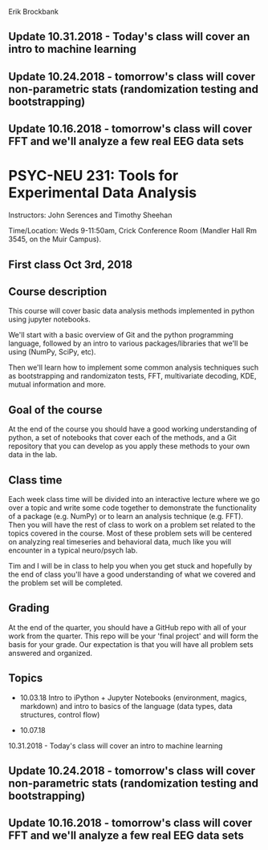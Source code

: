 Erik Brockbank

## Update 10.31.2018 - Today's class will cover an intro to machine learning

## Update 10.24.2018 - tomorrow's class will cover non-parametric stats (randomization testing and bootstrapping)

## Update 10.16.2018 - tomorrow's class will cover FFT and we'll analyze a few real EEG data sets


# PSYC-NEU 231: Tools for Experimental Data Analysis 
Instructors: John Serences and Timothy Sheehan

Time/Location: Weds 9-11:50am, Crick Conference Room (Mandler Hall Rm 3545, on the Muir Campus). 

## First class Oct 3rd, 2018

## Course description
This course will cover basic data analysis methods implemented in python using jupyter notebooks. 

We'll start with a basic overview of Git and the python programming language, followed by an intro to various packages/libraries that we'll be using (NumPy, SciPy, etc). 

Then we'll learn how to implement some common analysis techniques such as bootstrapping and randomizaton tests, FFT, multivariate decoding, KDE, mutual information and more.  

## Goal of the course
At the end of the course you should have a good working understanding of python, a set of notebooks that cover each of the methods, and a Git repository that you can develop as you apply these methods to your own data in the lab. 

## Class time
Each week class time will be divided into an interactive lecture where we go over a topic and write some code together to demonstrate the functionality of a package (e.g. NumPy) or to learn an analysis technique (e.g. FFT). Then you will have the rest of class to work on a problem set related to the topics covered in the course. Most of these problem sets will be centered on analyzing real timeseries and behavioral data, much like you will encounter in a typical neuro/psych lab. 

Tim and I will be in class to help you when you get stuck and hopefully by the end of class you'll have a good understanding of what we covered and the problem set will be completed. 

## Grading
At the end of the quarter, you should have a GitHub repo with all of your work from the quarter. This repo will be your 'final project' and will form the basis for your grade. Our expectation is that you will have all problem sets answered and organized.

## Topics 
* 10.03.18 Intro to iPython + Jupyter Notebooks (environment, magics, markdown) and intro to basics of the language (data types, data structures, control flow)

* 10.07.18 

10.31.2018 - Today's class will cover an intro to machine learning

## Update 10.24.2018 - tomorrow's class will cover non-parametric stats (randomization testing and bootstrapping)

## Update 10.16.2018 - tomorrow's class will cover FFT and we'll analyze a few real EEG data sets


